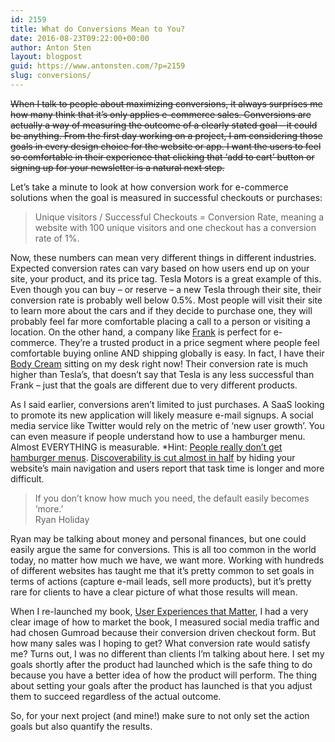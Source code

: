 ```yaml
---
id: 2159
title: What do Conversions Mean to You?
date: 2016-08-23T09:22:00+00:00
author: Anton Sten
layout: blogpost
guid: https://www.antonsten.com/?p=2159
slug: conversions/
---
```

~~When I talk to people about maximizing conversions, it always surprises me how many think that it’s only applies e-commerce sales. Conversions are actually a way of measuring the outcome of a clearly stated goal &#8211; it could be anything. From the first day working on a project, I am considering those goals in every design choice for the website or app. I want the users to feel so comfortable in their experience that clicking that ‘add to cart’ button or signing up for your newsletter is a natural next step.~~

Let’s take a minute to look at how conversion work for e-commerce solutions when the goal is measured in successful checkouts or purchases:

> Unique visitors / Successful Checkouts = Conversion Rate, meaning a website with 100 unique visitors and one checkout has a conversion rate of 1%.

Now, these numbers can mean very different things in different industries. Expected conversion rates can vary based on how users end up on your site, your product, and its price tag. Tesla Motors is a great example of this. Even though you can buy &#8211; or reserve &#8211; a new Tesla through their site, their conversion rate is probably well below 0.5%. Most people will visit their site to learn more about the cars and if they decide to purchase one, they will probably feel far more comfortable placing a call to a person or visiting a location. On the other hand, a company like <a href="https://www.antonsten.com/frank-body/" target="_blank">Frank</a> is perfect for e-commerce. They’re a trusted product in a price segment where people feel comfortable buying online AND shipping globally is easy. In fact, I have their <a href="https://eu.frankbody.com/collections/skincare/products/body-cream" target="_blank">Body Cream</a> sitting on my desk right now! Their conversion rate is much higher than Tesla’s, that doesn’t say that Tesla is any less successful than Frank &#8211; just that the goals are different due to very different products.

As I said earlier, conversions aren’t limited to just purchases. A SaaS looking to promote its new application will likely measure e-mail signups. A social media service like Twitter would rely on the metric of ‘new user growth’. You can even measure if people understand how to use a hamburger menu. Almost EVERYTHING is measurable. *Hint: <a href="http://jamesarcher.me/the-hamburger-menu/" target="_blank">People really don’t get hamburger menus</a>. <a href="https://www.nngroup.com/articles/hamburger-menus/" target="_blank">Discoverability is cut almost in half</a> by hiding your website’s main navigation and users report that task time is longer and more difficult.

> If you don’t know how much you need, the default easily becomes ‘more.&#8217;
<br>Ryan Holiday

Ryan may be talking about money and personal finances, but one could easily argue the same for conversions. This is all too common in the world today, no matter how much we have, we want more. Working with hundreds of different websites has taught me that it’s pretty common to set goals in terms of actions (capture e-mail leads, sell more products), but it’s pretty rare for clients to have a clear picture of what those results will mean.

When I re-launched my book, <a href="https://www.antonsten.com/book/" target="_blank">User Experiences that Matter</a>, I had a very clear image of how to market the book, I measured social media traffic and had chosen Gumroad because their conversion driven checkout form. But how many sales was I hoping to get? What conversion rate would satisfy me? Turns out, I was no different than clients I’m talking about here. I set my goals shortly after the product had launched which is the safe thing to do because you have a better idea of how the product will perform. The thing about setting your goals after the product has launched is that you adjust them to succeed regardless of the actual outcome.

So, for your next project (and mine!) make sure to not only set the action goals but also quantify the results.
